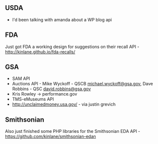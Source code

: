 

## USDA
* I'd been talking with amanda about a WP blog api 

## FDA
Just got FDA a working design for suggestions on their recall API - http://kinlane.github.io/fda-recalls/




## GSA 

* SAM API
* Auctions API - Mike Wyckoff - QSCB <michael.wyckoff@gsa.gov>, Dave Robbins - QSC <david.robbins@gsa.gov>
* Kris Rowley -> performance.gov 
* TMS-eMuseums API  
* http://unclaimedmoney.usa.gov/ - via justin grevich 


## Smithsonian 

Also just finished some PHP libraries for the Smithsonian EDA API - https://github.com/kinlane/smithsonian-edan

